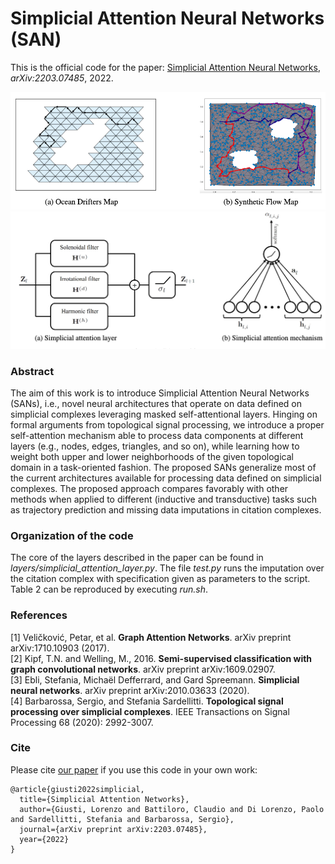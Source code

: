 # Simplicial Attention Neural Networks (SAN)

This is the official code for the paper:
[Simplicial Attention Neural Networks](https://arxiv.org/abs/2203.07485), *arXiv:2203.07485*, 2022.


![Maps](https://github.com/lrnzgiusti/Simplicial-Attention-Networks/blob/main/assets/maps.jpg)
![Architecture](https://github.com/lrnzgiusti/Simplicial-Attention-Networks/blob/main/assets/arch.png)

### Abstract 

The aim of this work is to introduce Simplicial Attention Neural Networks (SANs), i.e., novel neural architectures that operate on data defined on simplicial complexes
leveraging masked self-attentional layers. Hinging on formal arguments from topological signal processing, we introduce a proper self-attention mechanism able
to process data components at different layers (e.g., nodes, edges, triangles, and so on), while learning how to weight both upper and lower neighborhoods of the given
topological domain in a task-oriented fashion. The proposed SANs generalize most of the current architectures available for processing data defined on simplicial
complexes. The proposed approach compares favorably with other methods when applied to different (inductive and transductive) tasks such as trajectory prediction
and missing data imputations in citation complexes.

### Organization of the code

The core of the layers described in the paper can be found in *layers/simplicial_attention_layer.py*. The file *test.py* runs the imputation over the citation complex with specification given as parameters to the script. Table 2 can be reproduced by executing *run.sh*.

### References

[1] Veličković, Petar, et al. **Graph Attention Networks**. arXiv preprint arXiv:1710.10903 (2017). <br>
[2] Kipf, T.N. and Welling, M., 2016. **Semi-supervised classification with graph convolutional networks**. arXiv preprint arXiv:1609.02907. <br>
[3] Ebli, Stefania, Michaël Defferrard, and Gard Spreemann. **Simplicial neural networks**. arXiv preprint arXiv:2010.03633 (2020). <br>
[4] Barbarossa, Sergio, and Stefania Sardellitti. **Topological signal processing over simplicial complexes**. IEEE Transactions on Signal Processing 68 (2020): 2992-3007.

### Cite

Please cite [our paper](https://arxiv.org/abs/2203.07485) if you use this code in your own work:
```
@article{giusti2022simplicial,
  title={Simplicial Attention Networks},
  author={Giusti, Lorenzo and Battiloro, Claudio and Di Lorenzo, Paolo and Sardellitti, Stefania and Barbarossa, Sergio},
  journal={arXiv preprint arXiv:2203.07485},
  year={2022}
}
```
